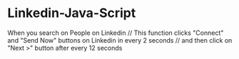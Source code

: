 # Linkedin-Java-Script
When you search on People on Linkedin // This function clicks "Connect" and "Send Now" buttons on Linkedin in every 2 seconds // and then click on "Next >" button after every 12 seconds

